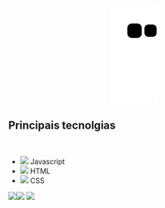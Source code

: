 <div align="center">
  <img src="https://raw.githubusercontent.com/rafaballerini/rafaballerini/output/github-contribution-grid-snake.svg">
</div>



  <h2>Principais tecnolgias</h2>
<br>
  
  <ul>
    <li> <img width=40 src="https://cdn.jsdelivr.net/gh/devicons/devicon/icons/javascript/javascript-original.svg" /> Javascript </li>
    <li> <img width=40 src="https://cdn.jsdelivr.net/gh/devicons/devicon/icons/html5/html5-original-wordmark.svg" /> HTML </li>
  <li> <img width=40 src="https://cdn.jsdelivr.net/gh/devicons/devicon/icons/css3/css3-original-wordmark.svg" /> CSS </li>
  </ul>
<img width=40 src="https://cdn.jsdelivr.net/gh/devicons/devicon/icons/react/react-original.svg" /><img width=40 src="https://cdn.jsdelivr.net/gh/devicons/devicon/icons/python/python-original-wordmark.svg" />
          

<img  width=40 src="https://cdn.jsdelivr.net/gh/devicons/devicon/icons/git/git-original-wordmark.svg" />
          

